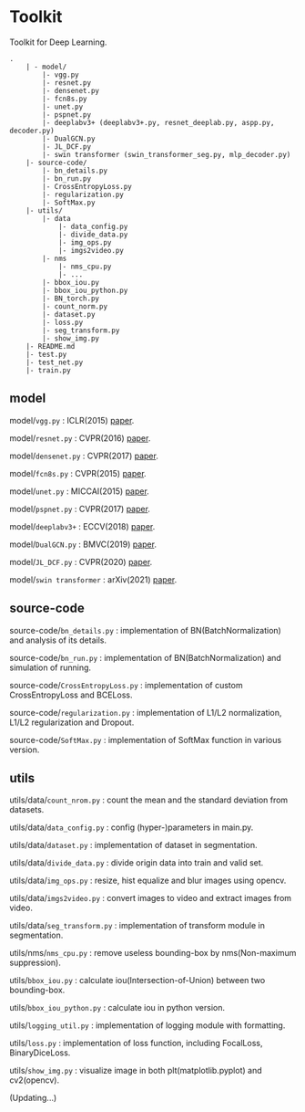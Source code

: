 # Toolkit
Toolkit for Deep Learning.
```
.
    | - model/
        |- vgg.py
        |- resnet.py
        |- densenet.py
        |- fcn8s.py
        |- unet.py
        |- pspnet.py
        |- deeplabv3+ (deeplabv3+.py, resnet_deeplab.py, aspp.py, decoder.py)
        |- DualGCN.py
        |- JL_DCF.py
        |- swin transformer (swin_transformer_seg.py, mlp_decoder.py)
    |- source-code/
        |- bn_details.py
        |- bn_run.py
        |- CrossEntropyLoss.py
        |- regularization.py
        |- SoftMax.py
    |- utils/
        |- data
            |- data_config.py
            |- divide_data.py
            |- img_ops.py
            |- imgs2video.py
        |- nms
            |- nms_cpu.py
            |- ...
        |- bbox_iou.py
        |- bbox_iou_python.py
        |- BN_torch.py
        |- count_norm.py
        |- dataset.py
        |- loss.py
        |- seg_transform.py
        |- show_img.py
    |- README.md
    |- test.py
    |- test_net.py
    |- train.py
```


## model

model/`vgg.py` : ICLR(2015) [paper](https://arxiv.org/abs/1409.1556).

model/`resnet.py` : CVPR(2016) [paper](http://openaccess.thecvf.com/content_cvpr_2016/papers/He_Deep_Residual_Learning_CVPR_2016_paper.pdf).

model/`densenet.py` : CVPR(2017) [paper](https://openaccess.thecvf.com/content_cvpr_2017/papers/Huang_Densely_Connected_Convolutional_CVPR_2017_paper.pdf).

model/`fcn8s.py` : CVPR(2015) [paper](https://www.cv-foundation.org/openaccess/content_cvpr_2015/papers/Long_Fully_Convolutional_Networks_2015_CVPR_paper.pdf).

model/`unet.py` : MICCAI(2015) [paper](https://arxiv.org/abs/1505.04597).

model/`pspnet.py` : CVPR(2017) [paper](https://openaccess.thecvf.com/content_cvpr_2017/papers/Zhao_Pyramid_Scene_Parsing_CVPR_2017_paper.pdf).

model/`deeplabv3+` : ECCV(2018) [paper](https://openaccess.thecvf.com/content_ECCV_2018/papers/Liang-Chieh_Chen_Encoder-Decoder_with_Atrous_ECCV_2018_paper.pdf).

model/`DualGCN.py` : BMVC(2019) [paper](https://arxiv.org/abs/1909.06121).

model/`JL_DCF.py` : CVPR(2020) [paper](https://openaccess.thecvf.com/content_CVPR_2020/papers/Fu_JL-DCF_Joint_Learning_and_Densely-Cooperative_Fusion_Framework_for_RGB-D_Salient_CVPR_2020_paper.pdf).

model/`swin transformer` : arXiv(2021) [paper](https://arxiv.org/abs/2103.14030).


## source-code

source-code/`bn_details.py` : implementation of BN(BatchNormalization) and analysis of its details.

source-code/`bn_run.py` : implementation of BN(BatchNormalization) and simulation of running.

source-code/`CrossEntropyLoss.py` : implementation of custom CrossEntropyLoss and BCELoss.

source-code/`regularization.py` : implementation of L1/L2 normalization, L1/L2 regularization and Dropout.

source-code/`SoftMax.py` : implementation of SoftMax function in various version.


## utils

utils/data/`count_nrom.py` : count the mean and the standard deviation from datasets.

utils/data/`data_config.py` : config (hyper-)parameters in main.py.

utils/data/`dataset.py` : implementation of dataset in segmentation.

utils/data/`divide_data.py` : divide origin data into train and valid set.

utils/data/`img_ops.py` : resize, hist equalize and blur images using opencv. 

utils/data/`imgs2video.py` : convert images to video and extract images from video.

utils/data/`seg_transform.py` : implementation of transform module in segmentation.

utils/nms/`nms_cpu.py` : remove useless bounding-box by nms(Non-maximum suppression).

utils/`bbox_iou.py` : calculate iou(Intersection-of-Union) between two bounding-box.

utils/`bbox_iou_python.py` : calculate iou in python version.

utils/`logging_util.py` : implementation of logging module with formatting.

utils/`loss.py` : implementation of loss function, including FocalLoss, BinaryDiceLoss.

utils/`show_img.py` : visualize image in both plt(matplotlib.pyplot) and cv2(opencv).


(Updating...)